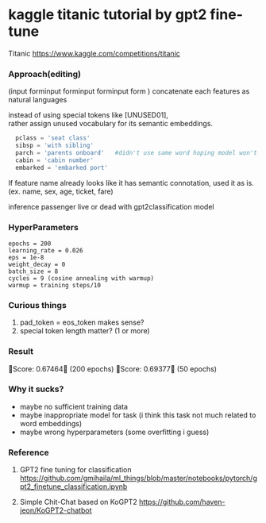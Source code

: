 kaggle titanic tutorial by gpt2 fine-tune
=====================================
Titanic
https://www.kaggle.com/competitions/titanic

### Approach(editing)

(input forminput forminput forminput form )
concatenate each features as natural languages   

instead of using special tokens like [UNUSED01],   
rather assign unused vocabulary for its semantic embeddings.   

```python
  pclass = 'seat class'    
  sibsp = 'with sibling'   
  parch = 'parents onboard'   #didn't use same word hoping model won't confuse
  cabin = 'cabin number'   
  embarked = 'embarked port'   
```

If feature name already looks like it has semantic connotation, used it as is.(ex. name, sex, age, ticket, fare)



inference passenger live or dead with gpt2classification model
























### HyperParameters
```
epochs = 200
learning_rate = 0.026
eps = 1e-8
weight_decay = 0
batch_size = 8
cycles = 9 (cosine annealing with warmup)
warmup = training steps/10
```
### Curious things


1. pad_token  = eos_token makes sense?
2. special token length matter?  (1 or more)


### Result




🤮Score: 0.67464🤮 (200 epochs)
🤮Score: 0.69377🤮 (50 epochs)




### Why it sucks?
- maybe no sufficient training data
- maybe inappropriate model for task (i think this task not much related to word embeddings)
- maybe wrong hyperparameters (some overfitting i guess)

### Reference

1. GPT2 fine tuning for classification
https://github.com/gmihaila/ml_things/blob/master/notebooks/pytorch/gpt2_finetune_classification.ipynb

2. Simple Chit-Chat based on KoGPT2
https://github.com/haven-jeon/KoGPT2-chatbot
